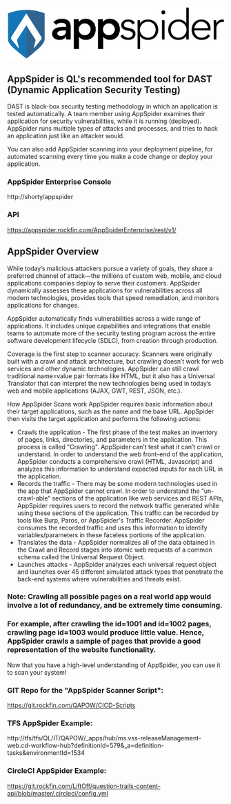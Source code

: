 ![](./images/AppSpiderLogo.png)

## AppSpider is QL's recommended tool for DAST (Dynamic Application Security Testing)
DAST is black-box security testing methodology in which an application is tested automatically. A team member using AppSpider examines their application for security vulnerabilities, while it is running (deployed). AppSpider runs multiple types of attacks and processes, and tries to hack an application just like an attacker would.

You can also add AppSpider scanning into your deployment pipeline, for automated scanning every time you make a code change or deploy your application.

### AppSpider Enterprise Console
http://shorty/appspider

### API
https://appspider.rockfin.com/AppSpiderEnterprise/rest/v1/

## AppSpider Overview
While today’s malicious attackers pursue a variety of goals, they share a preferred channel of attack—the millions of custom web, mobile, and cloud applications companies deploy to serve their customers. AppSpider dynamically assesses these applications for vulnerabilities across all modern technologies, provides tools that speed remediation, and monitors applications for changes.

AppSpider automatically finds vulnerabilities across a wide range of applications. It includes unique capabilities and integrations that enable teams to automate more of the security testing program across the entire software development lifecycle (SDLC), from creation through production.

Coverage is the first step to scanner accuracy. Scanners were originally built with a crawl and attack architecture, but crawling doesn’t work for web services and other dynamic technologies. AppSpider can still crawl traditional name=value pair formats like HTML, but it also has a Universal Translator that can interpret the new technologies being used in today’s web and mobile applications (AJAX, GWT, REST, JSON, etc.).

How AppSpider Scans work
AppSpider requires basic information about their target applications, such as the name and the base URL. AppSpider then visits the target application and performs the following actions:

- Crawls the application - The first phase of the test makes an inventory of pages, links, directories, and parameters in the application. This process is called "Crawling". AppSpider can’t test what it can’t crawl or understand. In order to understand the web front-end of the application, AppSpider conducts a comprehensive crawl (HTML, Javascript) and analyzes this information to understand expected inputs for each URL in the application.
- Records the traffic - There may be some modern technologies used in the app that AppSpider cannot crawl. In order to understand the “un-crawl-able” sections of the application like web services and REST APIs, AppSpider requires users to record the network traffic generated while using these sections of the application. This traffic can be recorded by tools like Burp, Paros, or AppSpider's Traffic Recorder. AppSpider consumes the recorded traffic and uses this information to identify variables/parameters in these faceless portions of the application.
- Translates the data - AppSpider normalizes all of the data obtained in the Crawl and Record stages into atomic web requests of a common schema called the Universal Request Object.
- Launches attacks - AppSpider analyzes each universal request object and launches over 45 different simulated attack types that penetrate the back-end systems where vulnerabilities and threats exist.

### Note: Crawling all possible pages on a real world app would involve a lot of redundancy, and be extremely time consuming. 
### For example, after crawling the id=1001 and id=1002 pages, crawling page id=1003 would produce little value. Hence, AppSpider crawls a sample of pages that provide a good representation of the website functionality.


Now that you have a high-level understanding of AppSpider, you can use it to scan your system!

### GIT Repo for the "AppSpider Scanner Script": 
https://git.rockfin.com/QAPOW/CICD-Scripts

### TFS AppSpider Example:
http://tfs/tfs/QL/IT/QAPOW/_apps/hub/ms.vss-releaseManagement-web.cd-workflow-hub?definitionId=579&_a=definition-tasks&environmentId=1534

### CircleCI AppSpider Example: 
https://git.rockfin.com/LiftOff/question-trails-content-api/blob/master/.circleci/config.yml

